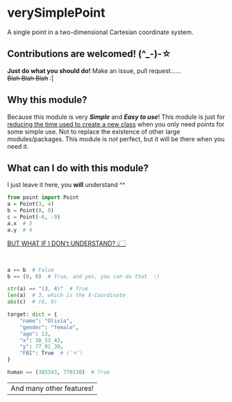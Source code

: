 # verySimplePoint
 A single point in a two-dimensional Cartesian coordinate system.



## Contributions are welcomed! (^_-)-☆
**Just do what you should do!** Make an issue, pull request......<br/>
~~Blah Blah Blah~~  :|


## Why this module?

Because this module is very ***Simple*** and ***Easy to use***!
This module is just for <u>reducing the time used to create a new class</u> when you only need points for some simple use.
Not to replace the existence of other large modules/packages. 
This module is *not* perfect, but it will be there when you need it.


## What can I do with this module?

I just leave it here, you **will** understand ^^
```python
from point import Point
a = Point(3, 4)
b = Point(0, 0)
c = Point(-6, -9)
a.x  # 3
a.y  # 4
```
[BUT WHAT IF I DON't UNDERSTAND? 👆🏻](https://youtu.be/VYMdlCEDYvo)

<br/>

```python
a == b  # False
b == (0, 0)  # True, and yes, you can do that  :)
```

```python
str(a) == "(3, 4)"  # True
len(a)  # 3, which is the X-Coordinate
abs(c)  # (6, 9)
```

```python
target: dict = {
    "name": "Olivia",
    "gender": "female",
    "age": 13,
    "x": 38_53_43,
    "y": 77_01_30,
    "FBI": True  # (ﾟ∀ﾟ)
}

human == (385343, 770130)  # True
```

<!--Ha ha ha I can now see your SOURCECODE I am a HACKER now!!!-->
<table>
 <tr>
  <td title="Pls look at the source code yourself (￣ー￣)">And many other features!</td>
 </tr>
</table>